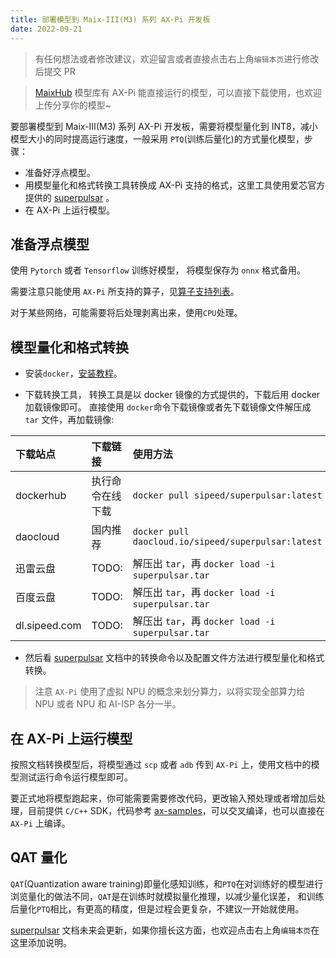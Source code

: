 ```yaml
---
title: 部署模型到 Maix-III(M3) 系列 AX-Pi 开发板
date: 2022-09-21
---
```


> 有任何想法或者修改建议，欢迎留言或者直接点击右上角`编辑本页`进行修改后提交 PR

> [MaixHub](https://maixhub.com/model/zoo) 模型库有 AX-Pi 能直接运行的模型，可以直接下载使用，也欢迎上传分享你的模型~

要部署模型到 Maix-III(M3) 系列 AX-Pi 开发板，需要将模型量化到 INT8，减小模型大小的同时提高运行速度，一般采用 `PTQ`(训练后量化)的方式量化模型，步骤：
* 准备好浮点模型。
* 用模型量化和格式转换工具转换成 AX-Pi 支持的格式，这里工具使用爱芯官方提供的 [superpulsar](https://superpulsar-docs.readthedocs.io) 。
* 在 AX-Pi 上运行模型。

## 准备浮点模型

使用 `Pytorch` 或者 `Tensorflow` 训练好模型， 将模型保存为 `onnx` 格式备用。

需要注意只能使用 `AX-Pi` 所支持的算子，见[算子支持列表](https://superpulsar-docs.readthedocs.io/zh_CN/latest/appendix/op_support_list.html)。

对于某些网络，可能需要将后处理剥离出来，使用`CPU`处理。

## 模型量化和格式转换

* 安装`docker`，[安装教程](https://docs.docker.com/engine/install/)。

* 下载转换工具， 转换工具是以 docker 镜像的方式提供的，下载后用 docker 加载镜像即可。
直接使用 `docker`命令下载镜像或者先下载镜像文件解压成 `tar` 文件，再加载镜像:

| 下载站点 | 下载链接 | 使用方法 |
| :--- | :--- | :--- |
| dockerhub | 执行命令在线下载 | `docker pull sipeed/superpulsar:latest` |
| daocloud | 国内推荐 | `docker pull daocloud.io/sipeed/superpulsar:latest` |
| 迅雷云盘 | TODO: | 解压出 `tar`，再 `docker load -i superpulsar.tar` |
| 百度云盘 | TODO: | 解压出 `tar`，再 `docker load -i superpulsar.tar` |
| dl.sipeed.com | TODO: | 解压出 `tar`，再 `docker load -i superpulsar.tar` |

* 然后看 [superpulsar](https://superpulsar-docs.readthedocs.io) 文档中的转换命令以及配置文件方法进行模型量化和格式转换。
> 注意 `AX-Pi` 使用了虚拟 NPU 的概念来划分算力，以将实现全部算力给 NPU 或者 NPU 和 AI-ISP 各分一半。

## 在 AX-Pi 上运行模型

按照文档转换模型后，将模型通过 `scp` 或者 `adb` 传到 `AX-Pi` 上，使用文档中的模型测试运行命令运行模型即可。

要正式地将模型跑起来，你可能需要需要修改代码，更改输入预处理或者增加后处理，目前提供 `C/C++` SDK，代码参考 [ax-samples](https://github.com/AXERA-TECH/ax-samples)，可以交叉编译，也可以直接在 `AX-Pi` 上编译。


## QAT 量化

`QAT`(Quantization aware training)即量化感知训练，和`PTQ`在对训练好的模型进行浏览量化的做法不同，`QAT`是在训练时就模拟量化推理，以减少量化误差， 和训练后量化`PTQ`相比，有更高的精度，但是过程会更复杂，不建议一开始就使用。

[superpulsar](https://superpulsar-docs.readthedocs.io) 文档未来会更新，如果你擅长这方面，也欢迎点击右上角`编辑本页`在这里添加说明。


